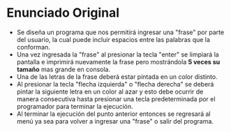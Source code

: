 # Enunciado Original

- Se diseña un programa que nos permitirá ingresar una "frase" por parte
  del usuario, la cual puede incluir espacios entre las palabras que la
  conforman.
- Una vez ingresada la "frase" al presionar la tecla "enter" se limpiará
  la pantalla e imprimirá nuevamente la frase pero mostrándola **5 veces
  su tamaño** mas grande en consola.
- Una de las letras de la frase deberá estar pintada en un color distinto.
- Al presionar la tecla "flecha izquierda" o "flecha derecha" se deberá
  pintar la siguiente letra en un color al azar y esto debe ocurrir de
  manera consecutiva hasta presionar una tecla predeterminada por el
  programador para terminar la ejecución.
- Al terminar la ejecución del punto anterior entonces se regresará al
  menú ya sea para volver a ingresar una "frase" o salir del programa.

